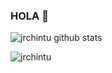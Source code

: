 ### HOLA 👋 

![jrchintu github stats](https://github-readme-stats.vercel.app/api?username=jrchintu&hide=prs,issues&show_icons=true&title_color=56ec99&text_color=ececec&icon_color=00ffba&bg_color=2c2a2a)
<p align="left"> <img src="https://komarev.com/ghpvc/?username=jrchintu&style=flat-square" alt="jrchintu" /> </p>
